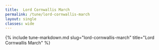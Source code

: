 ```yaml
---
title:  Lord Cornwallis March
permalink: /tune/lord-cornwallis-march
layout: single
classes: wide
---
```

{% include tune-markdown.md slug="lord-cornwallis-march" title="Lord Cornwallis March" %}
